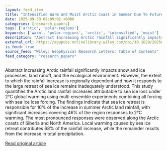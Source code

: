 ```yaml
---
layout: feed_item
title: "Intensified Warm and Moist Arctic Coast in Summer Due To Future Sea Ice Retreat"
date: 2025-09-30 08:09:02 +0000
categories: [research_papers]
tags: ['arctic', 'polar-regions']
keywords: ['warm', 'polar-regions', 'arctic', 'intensified', 'moist']
description: "Abstract Increasing Arctic rainfall significantly impacts snow and ice processes, land runoff, and the ecological environment"
external_url: https://agupubs.onlinelibrary.wiley.com/doi/10.1029/2025GL118052?af=R
is_feed: true
source_feed: "Wiley: Geophysical Research Letters: Table of Contents"
feed_category: "research_papers"
---
```


Abstract Increasing Arctic rainfall significantly impacts snow and ice processes, land runoff, and the ecological environment. However, the extent to which the rainfall increase is regionally dependent and how it responds to the large retreat of sea ice remains inadequately understood. This study quantifies the Arctic land rainfall increases attributable to sea ice loss under 2°C global warming using multi‐ensemble experiments combining all forcing with sea ice loss forcing. The findings indicate that sea ice retreat is responsible for 16% of the increase in summer Arctic land rainfall, with significant increases covering 46% of the region responses to 2°C warming. The most pronounced responses were observed along the Arctic coasts of Siberia and North America. Local warming caused by sea ice retreat contributes 68% of the rainfall increase, while the remainder results from the increase in total precipitation.

[Read original article](https://agupubs.onlinelibrary.wiley.com/doi/10.1029/2025GL118052?af=R)
